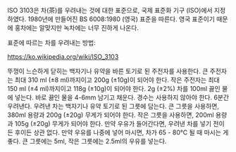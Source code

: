 ISO 3103은 차(茶)를 우려내는 것에 대한 표준으로, 국제 표준화 기구 (ISO)에서 지정하였다. 1980년에 만들어진 BS 6008:1980 (영국) 표준을 따른다. 영국 표준이기 때문에 홍차에는 알맞지만 녹차에는 너무 진하게 나온다.

표준에 따르는 차를 우려내는 방법:

https://ko.wikipedia.org/wiki/ISO_3103

뚜껑이 느슨하게 닫히는 백자기나 유약을 바른 토기로 된 주전자를 사용한다.
큰 주전자는 최대 310 ml (±8 ml)까지이고 200g (±10g)이 되어야 한다.
작은 주전자는 최대 150 ml (±4 ml)까지이고 118g (±10g)이 되어야 한다.
2g (±2%) 차를 100ml 끓인 물에 넣는다.
바로 끓인 물을 4-6mm 남기고 채운다.
경수는 사용하지 않아야 한다.
6분간 우려낸다.
우려낸 차는 백자기나 유약 토기로 된 그릇에 담는다.
큰 그릇을 사용하면, 380ml 용량과 200g (±20g) 무게가 되어야 한다.
작은 그릇을 사용하면, 200ml 용량과 105g (±20g) 무게가 되어야 한다.
만약 우유가 들어간다면, 우려낸 차를 넣기 전이든 후이든 상관 없다.
만약 우유를 나중에 넣어 마시면, 차가 65 - 80°C 될 때 마시는 게 좋다.
큰 그릇에는 5ml, 작은 그릇에는 2.5ml의 우유를 넣는다.
